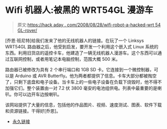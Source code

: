 # Wifi 机器人:被黑的 WRT54GL 漫游车

> 原文:[https://hack aday . com/2008/08/28/wifi-robot-a-hacked-wrt 54 GL-rover/](https://hackaday.com/2008/08/28/wifi-robot-a-hacked-wrt54gl-rover/)

[乔恩·班尼特]给我们发来了他的无线机器人的链接。在玩了一个 Linksys WRT54GL 路由器之后，他受到启发，要开发一个利用这个嵌入式 Linux 系统的东西。利用旧货店的遥控卡车，他建造了一辆无线机器人漫游车。这个东西可以通过互联网控制，或者用笔记本电脑控制，范围大概 500 米。

路由器已被修改为具有 2 个串行端口和 1GB SD 卡。它连接到一个微控制器，可以是 Arduino 或 AVR Butterfly。他为两者都提供了信息。卡车大部分都被掏空了，只剩下底盘和电子设备。当卡车上的一些电子设备在负载下烧毁时，他不得不加强它们。整个装置由一对 7.2 伏 3800 毫安的电池组供电。列表中最重要的是喇叭。你可以边开车边按喇叭。

该网站提供了大量的信息，包括他的作品图片、视频、速度测试、图表、软件下载和资源链接。干得好[乔恩]。

*   [永久链接](http://www.jbprojects.net/projects/wifirobot/)